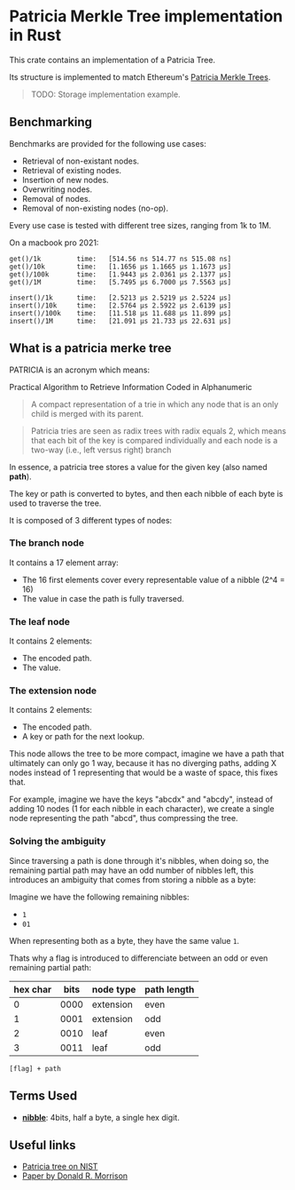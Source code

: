 # Patricia Merkle Tree implementation in Rust

This crate contains an implementation of a Patricia Tree.

Its structure is implemented to match Ethereum's [Patricia Merkle Trees](https://ethereum.org/en/developers/docs/data-structures-and-encoding/patricia-merkle-trie/).

> TODO: Storage implementation example.

## Benchmarking

Benchmarks are provided for the following use cases:

  - Retrieval of non-existant nodes.
  - Retrieval of existing nodes.
  - Insertion of new nodes.
  - Overwriting nodes.
  - Removal of nodes.
  - Removal of non-existing nodes (no-op).

Every use case is tested with different tree sizes, ranging from 1k to 1M.

On a macbook pro 2021:
```
get()/1k         time:   [514.56 ns 514.77 ns 515.08 ns]
get()/10k        time:   [1.1656 µs 1.1665 µs 1.1673 µs]
get()/100k       time:   [1.9443 µs 2.0361 µs 2.1377 µs]
get()/1M         time:   [5.7495 µs 6.7000 µs 7.5563 µs]

insert()/1k      time:   [2.5213 µs 2.5219 µs 2.5224 µs]
insert()/10k     time:   [2.5764 µs 2.5922 µs 2.6139 µs]
insert()/100k    time:   [11.518 µs 11.688 µs 11.899 µs]
insert()/1M      time:   [21.091 µs 21.733 µs 22.631 µs]
```

## What is a patricia merke tree

PATRICIA is an acronym which means:

Practical Algorithm to Retrieve Information Coded in Alphanumeric

> A compact representation of a trie in which any node that is an only child is merged with its parent. 

> Patricia tries are seen as radix trees with radix equals 2, which means that each bit of the key is compared individually and each node is a two-way (i.e., left versus right) branch

In essence, a patricia tree stores a value for the given key (also named **path**).

The key or path is converted to bytes, and then each nibble of each byte is used to traverse the tree.

It is composed of 3 different types of nodes:

### The branch node

It contains a 17 element array:
- The 16 first elements cover every representable value of a nibble (2^4 = 16)
- The value in case the path is fully traversed.

### The leaf node

It contains 2 elements:
- The encoded path.
- The value.

### The extension node

It contains 2 elements:
- The encoded path.
- A key or path for the next lookup.

This node allows the tree to be more compact, imagine we have a path that ultimately can only go 1 way, because it has no diverging paths,
adding X nodes instead of 1 representing that would be a waste of space, this fixes that.

For example, imagine we have the keys "abcdx" and "abcdy", instead of adding 10 nodes (1 for each nibble in each character), we create a single node representing the path "abcd", thus compressing the tree.


### Solving the ambiguity

Since traversing a path is done through it's nibbles, when doing so, the remaining partial path may have an odd number of nibbles left, this
introduces an ambiguity that comes from storing a nibble as a byte:

Imagine we have the following remaining nibbles:

- `1`
- `01`

When representing both as a byte, they have the same value `1`.

Thats why a flag is introduced to differenciate between an odd or even remaining partial path:

| hex char | bits | node type | path length |
|----------|------|-----------|-------------|
| 0        | 0000 | extension | even        |
| 1        | 0001 | extension | odd         |
| 2        | 0010 | leaf      | even        |
| 3        | 0011 | leaf      | odd         |

```
[flag] + path
```

## Terms Used
- **[nibble](https://en.wikipedia.org/wiki/Nibble)**: 4bits, half a byte, a single hex digit.

## Useful links

- [Patricia tree on NIST](https://xlinux.nist.gov/dads/HTML/patriciatree.html)
- [Paper by Donald R. Morrison](https://dl.acm.org/doi/10.1145/321479.321481)
